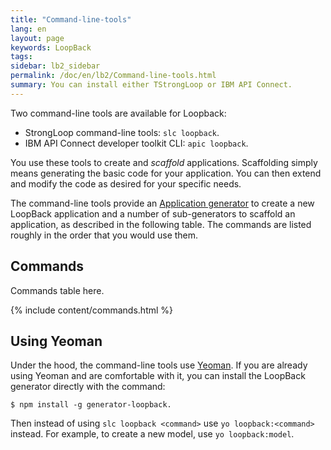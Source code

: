 ```yaml
---
title: "Command-line-tools"
lang: en
layout: page
keywords: LoopBack
tags:
sidebar: lb2_sidebar
permalink: /doc/en/lb2/Command-line-tools.html
summary: You can install either TStrongLoop or IBM API Connect.
---
```

Two command-line tools are available for Loopback:

- StrongLoop command-line tools: `slc loopback`.
- IBM API Connect developer toolkit CLI: `apic loopback`.

You use these tools to create and _scaffold_ applications.  Scaffolding simply means generating the basic code for your application.
You can then extend and modify the code as desired for your specific needs.

The command-line tools provide an [Application generator](Application-generator.html) to create a new LoopBack application
and a number of sub-generators to scaffold an application, as described in the following table.
The commands are listed roughly in the order that you would use them.

## Commands

Commands table here.

{% include content/commands.html %}

## Using Yeoman

Under the hood, the command-line tools use [Yeoman](http://yeoman.io/). If you are already using Yeoman and are comfortable with it, you can install the LoopBack generator directly with the command:

```shell
$ npm install -g generator-loopback.
```

Then instead of using `slc loopback <command>` use `yo loopback:<command>` instead. For example, to create a new model, use `yo loopback:model`.
